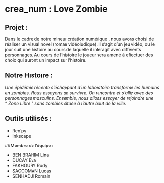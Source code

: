 # crea_num : Love Zombie

## Projet : 
Dans le cadre de notre mineur création numérique , nous avons choisi de réaliser un visual novel (roman vidéoludique). Il s’agit d’un jeu vidéo, ou le jour suit une histoire au cours de laquelle il interagit avec différents personnages. Au cours de l’histoire le joueur sera amené à effectuer des choix qui auront un impact sur l’histoire.

## Notre Histoire :
*Une épidémie récente s’échappant d’un laboratoire transforme les humains en zombies. Nous essayons de survivre. On rencontre et s’allie avec des personnages masculins. Ensemble, nous allons essayer de rejoindre une “ Zone Libre ” sans zombies située à l’autre bout de la ville.*

## Outils utilisés :
* Ren’py
* Inkscape

##Membre de l’équipe :
* BEN BRAHIM Lina
* DUCAY Eva
* FAKHOURY Rudy
* SACCOMAN Lucas
* SENHADJI Romain
